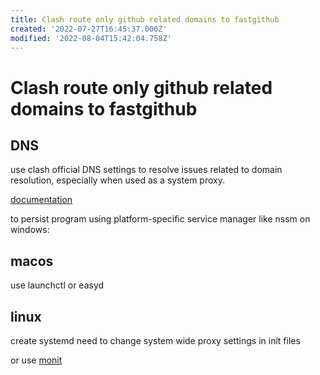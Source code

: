 ```yaml
---
title: Clash route only github related domains to fastgithub
created: '2022-07-27T16:45:37.000Z'
modified: '2022-08-04T15:42:04.758Z'
---
```


# Clash route only github related domains to fastgithub

## DNS

use clash official DNS settings to resolve issues related to domain resolution, especially when used as a system proxy.

[documentation](https://github.com/Dreamacro/clash/wiki/configuration#dns)

to persist program using platform-specific service manager like nssm on windows:

## macos

use launchctl or easyd

## linux

create systemd
need to change system wide proxy settings in init files

or use [monit](https://mmonit.com/monit/documentation/monit.html)
